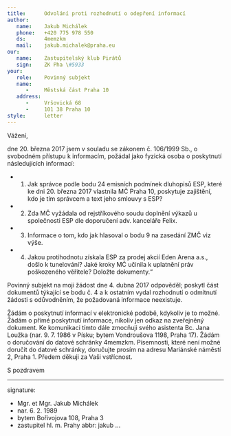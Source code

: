 ```yaml
---
title:      Odvolání proti rozhodnutí o odepření informací
author:
   name:    Jakub Michálek
   phone:   +420 775 978 550
   ds:      4memzkm
   mail:    jakub.michalek@praha.eu
our:
   name:    Zastupitelský klub Pirátů
   sign:    ZK Pha \#5933
your:
   role:    Povinný subjekt
   name:    
      -     Městská část Praha 10
   address:
      -     Vršovická 68
      -     101 38 Praha 10
style:      letter
---
```


Vážení,

dne 20. března 2017 jsem v souladu se zákonem č. 106/1999 Sb., o svobodném přístupu k informacím, požádal jako fyzická osoba o poskytnutí následujících informací:

* 1) Jak správce podle bodu 24 emisních podmínek dluhopisů ESP, které ke dni 20. března 2017 vlastnila MČ Praha 10, poskytuje zajištění, kdo je tím správcem a text jeho smlouvy s ESP?
* 2) Zda MČ vyžádala od rejstříkového soudu doplnění výkazů u společnosti ESP dle doporučení adv. kanceláře Felix.
* 3) Informace o tom, kdo jak hlasoval o bodu 9 na zasedání ZMČ viz výše.
* 4) Jakou protihodnotu získala ESP za prodej akcií Eden Arena a.s., došlo k tunelování? Jaké kroky MČ
učinila k uplatnění práv poškozeného věřitele? Doložte dokumenty.“

Povinný subjekt na moji žádost dne 4. dubna 2017 odpověděl; poskytl část dokumentů týkající se bodu č. 4 a k ostatním vydal rozhodnutí o odmítnutí žádosti s odůvodněním, že požadovaná informace neexistuje. 

Žádám o poskytnutí informací v elektronické podobě, kdykoliv je to možné. Žádám o přímé poskytnutí informace, nikoliv jen odkaz na zveřejněný dokument. Ke komunikaci tímto dále zmocňuji svého asistenta Bc. Jana Loužka (nar. 9. 7. 1986 v Písku; bytem Vondroušova 1198, Praha 17). Žádám o doručování do datové schránky 4memzkm. Písemnosti, které není možné doručit do datové schránky, doručujte prosím na adresu Mariánské náměstí 2, Praha 1. Předem děkuji za Vaši vstřícnost.

S pozdravem

---
signature: 
  - Mgr. et Mgr. Jakub Michálek
  - nar. 6. 2. 1989
  - bytem Bořivojova 108, Praha 3
  - zastupitel hl. m. Prahy
abbr:       jakub
...
